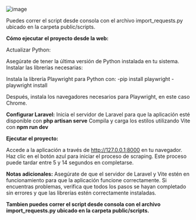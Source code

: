 ![image](https://github.com/user-attachments/assets/dc8043b6-e006-4e51-b141-08524209c795)


Puedes correr el script desde consola con el archivo import_requests.py ubicado en la carpeta public/scripts.


**Cómo ejecutar el proyecto desde la web:**

Actualizar Python:

Asegúrate de tener la última versión de Python instalada en tu sistema.
Instalar las librerías necesarias:

Instala la librería Playwright para Python con:
-pip install playwright
-playwright install

Después, instala los navegadores necesarios para Playwright, en este caso Chrome.


**Configurar Laravel:**
Inicia el servidor de Laravel para que la aplicación esté disponible con **php artisan serve**
Compila y carga los estilos utilizando Vite con **npm run dev**


**Ejecutar el proyecto:**

Accede a la aplicación a través de http://127.0.0.1:8000 en tu navegador.
Haz clic en el botón azul para iniciar el proceso de scraping. Este proceso puede tardar entre 5 y 14 segundos en completarse.


**Notas adicionales:**
Asegúrate de que el servidor de Laravel y Vite estén en funcionamiento para que la aplicación funcione correctamente.
Si encuentras problemas, verifica que todos los pasos se hayan completado sin errores y que las librerías estén correctamente instaladas.

**Tambien puedes correr el script desde consola con el archivo import_requests.py ubicado en la carpeta public/scripts.**



